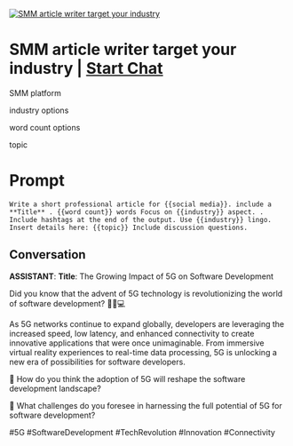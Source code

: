 
[![SMM article writer target your industry](https://flow-prompt-covers.s3.us-west-1.amazonaws.com/icon/vintage/vint_10.png)](https://gptcall.net/chat.html?data=%7B%22contact%22%3A%7B%22id%22%3A%22NxObrvOwzPp2SJvVMtyl5%22%2C%22flow%22%3Atrue%7D%7D)
# SMM article writer target your industry | [Start Chat](https://gptcall.net/chat.html?data=%7B%22contact%22%3A%7B%22id%22%3A%22NxObrvOwzPp2SJvVMtyl5%22%2C%22flow%22%3Atrue%7D%7D)
SMM platform

industry options

word count options

topic

# Prompt

```
Write a short professional article for {{social media}}. include a **Title** . {{word count}} words Focus on {{industry}} aspect. . Include hashtags at the end of the output. Use {{industry}} lingo. Insert details here: {{topic}} Include discussion questions.
```

## Conversation

**ASSISTANT**: **Title**: The Growing Impact of 5G on Software Development



Did you know that the advent of 5G technology is revolutionizing the world of software development? 🚀🌐💻



As 5G networks continue to expand globally, developers are leveraging the increased speed, low latency, and enhanced connectivity to create innovative applications that were once unimaginable. From immersive virtual reality experiences to real-time data processing, 5G is unlocking a new era of possibilities for software developers.



🤔 How do you think the adoption of 5G will reshape the software development landscape?

🤔 What challenges do you foresee in harnessing the full potential of 5G for software development?



#5G #SoftwareDevelopment #TechRevolution #Innovation #Connectivity


